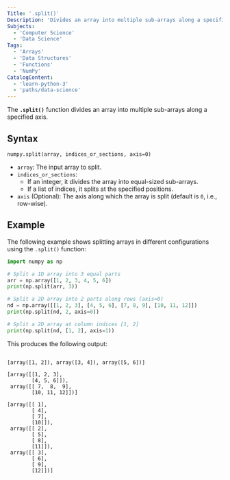 ```yaml
---
Title: '.split()'
Description: 'Divides an array into multiple sub-arrays along a specified axis.'
Subjects:
  - 'Computer Science'
  - 'Data Science'
Tags:
  - 'Arrays'
  - 'Data Structures'
  - 'Functions'
  - 'NumPy'
CatalogContent:
  - 'learn-python-3'
  - 'paths/data-science'
---
```


The **`.split()`** function divides an array into multiple sub-arrays along a specified axis.

## Syntax

```pseudo
numpy.split(array, indices_or_sections, axis=0)
```

- `array`: The input array to split.
- `indices_or_sections`:
  - If an integer, it divides the array into equal-sized sub-arrays.
  - If a list of indices, it splits at the specified positions.
- `axis` (Optional): The axis along which the array is split (default is `0`, i.e., row-wise).

## Example

The following example shows splitting arrays in different configurations using the `.split()` function:

```py
import numpy as np

# Split a 1D array into 3 equal parts
arr = np.array([1, 2, 3, 4, 5, 6])
print(np.split(arr, 3))

# Split a 2D array into 2 parts along rows (axis=0)
nd = np.array([[1, 2, 3], [4, 5, 6], [7, 8, 9], [10, 11, 12]])
print(np.split(nd, 2, axis=0))

# Split a 2D array at column indices [1, 2]
print(np.split(nd, [1, 2], axis=1))
```

This produces the following output:

```shell

[array([1, 2]), array([3, 4]), array([5, 6])]

[array([[1, 2, 3],
        [4, 5, 6]]), 
 array([[ 7,  8,  9],
        [10, 11, 12]])]

[array([[ 1],
        [ 4],
        [ 7],
        [10]]), 
 array([[ 2],
        [ 5],
        [ 8],
        [11]]), 
 array([[ 3],
        [ 6],
        [ 9],
        [12]])]
```
